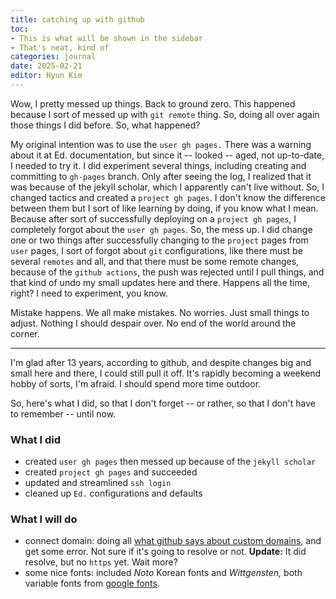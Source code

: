 ```yaml
---
title: catching up with github
toc:
- This is what will be shown in the sidebar
- That's neat, kind of
categories: journal
date: 2025-02-21
editor: Hyun Kim
---
```

Wow, I pretty messed up things. Back to ground zero. This happened because I sort of messed up with `git remote` thing. So, doing all over again those things I did before. So, what happened?

My original intention was to use the `user gh pages.` There was a warning about it at Ed. documentation, but since it -- looked -- aged, not up-to-date, I needed to try it. I did experiment several things, including creating and committing to `gh-pages` branch. Only after seeing the log, I realized that it was because of the jekyll scholar, which I apparently can't live without. So, I changed tactics and created a `project gh pages`. I don't know the difference between them but I sort of like learning by doing, if you know what I mean. Because after sort of successfully deploying on a `project gh pages`, I completely forgot about the `user gh pages`. So, the mess up. I did change one or two things after successfully changing to the `project` pages from `user` pages, I sort of forgot about `git` configurations, like there must be several `remotes` and all, and that there must be some remote changes, because of the `github actions`, the push was rejected until I pull things, and that kind of undo my small updates here and there. Happens all the time, right? I need to experiment, you know.

Mistake happens. We all make mistakes. No worries. Just small things to adjust. Nothing I should despair over. 
No end of the world around the corner.

---

I'm glad after 13 years, according to github, and despite changes big and small here and there, I could still pull it off. It's rapidly becoming a weekend hobby of sorts, I'm afraid. I should spend more time outdoor.

So, here's what I did, so that I don't forget -- or rather, so that I don't have to remember -- until now. 

### What I did

- created `user gh pages` then messed up because of the `jekyll scholar`
- created `project gh pages` and succeeded
- updated and streamlined `ssh login`
- cleaned up `Ed.` configurations and defaults

### What I will do

- connect domain: doing all [what github says about custom domains](https://docs.github.com/en/pages/configuring-a-custom-domain-for-your-github-pages-site/managing-a-custom-domain-for-your-github-pages-site), and get some error. Not sure if it's going to resolve or not. **Update:** It did resolve, but no `https` yet. Wait more?
- some nice fonts: included *Noto* Korean fonts and *Wittgensten,* both variable fonts from [google fonts](https://fonts.google.com/).